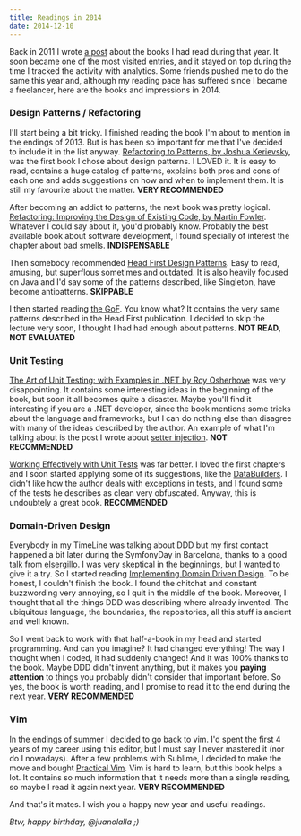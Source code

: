 ```yaml
---
title: Readings in 2014
date: 2014-12-10
---
```


Back in 2011 I wrote [a post](/blog/2011-un-ano-de-libros) about the books I had read during that year. It soon became one of the most visited entries, and it stayed on top during the time I tracked the activity with analytics. Some friends pushed me to do the same this year and, although my reading pace has suffered since I became a freelancer, here are the books and impressions in 2014.


### Design Patterns / Refactoring

I'll start being a bit tricky. I finished reading the book I'm about to mention in the endings of 2013. But is has been so important for me that I've decided to include it in the list anyway. [Refactoring to Patterns, by Joshua Kerievsky](http://www.amazon.com/Refactoring-Patterns-Joshua-Kerievsky/dp/0321213351), was the first book I chose about design patterns. I LOVED it. It is easy to read, contains a huge catalog of patterns, explains both pros and cons of each one and adds suggestions on how and when to implement them. It is still my favourite about the matter. **VERY RECOMMENDED**

After becoming an addict to patterns, the next book was pretty logical. [Refactoring: Improving the Design of Existing Code, by Martin Fowler](http://www.amazon.com/Refactoring-Improving-Design-Existing-Code/dp/0201485672). Whatever I could say about it, you'd probably know. Probably the best available book about software development, I found specially of interest the chapter about bad smells. **INDISPENSABLE**

Then somebody recommended [Head First Design Patterns](http://www.amazon.com/Head-First-Design-Patterns-Freeman/dp/0596007124). Easy to read, amusing, but superflous sometimes and outdated. It is also heavily focused on Java and I'd say some of the patterns described, like Singleton, have become antipatterns. **SKIPPABLE**

I then started reading [the GoF](http://www.amazon.com/Design-Patterns-Elements-Reusable-Object-Oriented/dp/0201633612). You know what? It contains the very same patterns described in the Head First publication. I decided to skip the lecture very soon, I thought I had had enough about patterns. **NOT READ, NOT EVALUATED**


### Unit Testing

[The Art of Unit Testing: with Examples in .NET by Roy Osherhove](http://www.manning.com/osherove/) was very disappointing. It contains some interesting ideas in the beginning of the book, but soon it all becomes quite a disaster. Maybe you'll find it interesting if you are a .NET developer, since the book mentions some tricks about the language and frameworks, but I can do nothing else than disagree with many of the ideas described by the author. An example of what I'm talking about is the post I wrote about [setter injection](/blog/against-setter-injection). **NOT RECOMMENDED**

[Working Effectively with Unit Tests](https://leanpub.com/wewut) was far better. I loved the first chapters and I soon started applying some of its suggestions, like the [DataBuilders](http://c2.com/cgi/wiki?TestDataBuilder). I didn't like how the author deals with exceptions in tests, and I found some of the tests he describes as clean very obfuscated. Anyway, this is undoubtely a great book. **RECOMMENDED**


### Domain-Driven Design

Everybody in my TimeLine was talking about DDD but my first contact happened a bit later during the SymfonyDay in Barcelona, thanks to a good talk from [elsergillo](https://twitter.com/soyelsergillo). I was very skeptical in the beginnings, but I wanted to give it a try. So I started reading [Implementing Domain Driven Design](http://www.amazon.com/Implementing-Domain-Driven-Design-Vaughn-Vernon/dp/0321834577). To be honest, I couldn't finish the book. I found the chitchat and constant buzzwording very annoying, so I quit in the middle of the book. Moreover, I thought that all the things DDD was describing where already invented. The ubiquitous language, the boundaries, the repositories, all this stuff is ancient and well known.

So I went back to work with that half-a-book in my head and started programming. And can you imagine? It had changed everything! The way I thought when I coded, it had suddenly changed! And it was 100% thanks to the book. Maybe DDD didn't invent anything, but it makes you **paying attention** to things you probably didn't consider that important before. So yes, the book is worth reading, and I promise to read it to the end during the next year. **VERY RECOMMENDED**


### Vim

In the endings of summer I decided to go back to vim. I'd spent the first 4 years of my career using this editor, but I must say I never mastered it (nor do I nowadays). After a few problems with Sublime, I decided to make the move and bought [Practical Vim](http://www.amazon.com/Practical-Vim-Thought-Pragmatic-Programmers-ebook/dp/B00I8W50SY). Vim is hard to learn, but this book helps a lot. It contains so much information that it needs more than a single reading, so maybe I read it again next year. **VERY RECOMMENDED**



And that's it mates. I wish you a happy new year and useful readings.

*Btw, happy birthday, @juanolalla ;)*
